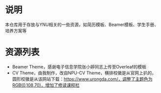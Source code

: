 # 说明

本仓库用于存放与YNU相关的一些资源，如简历模板、Beamer模板、学生手册、培养方案等

# 资源列表

- Beamer Theme，感谢电子信息学院张小婷同志上传至Overleaf的模板
- CV Theme，由我制作，改自NPU-CV Theme，横排校徽是从官网上扒的，圆形校徽是从该网站下载：https://www.urongda.com/，调整了主题色为RGB(0,108,70)，增加了修读课程栏
